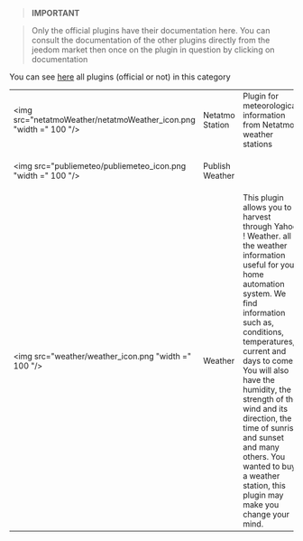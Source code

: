 
>**IMPORTANT**

>Only the official plugins have their documentation here. You can consult the documentation of the other plugins directly from the jeedom market then once on the plugin in question by clicking on documentation


You can see [here](https://market.jeedom.com/index.php?v=d&p=market&type=plugin&categorie=weather) all plugins (official or not) in this category

| | | | |
|--- | --- | --- | ---|
|<img src="netatmoWeather/netatmoWeather_icon.png "width =" 100 "/>|Netatmo Station|Plugin for meteorological information from Netatmo weather stations|[Documentation](netatmoWeather / index.md) - [Market](https://market.jeedom.com/index.php?v = d & p = market_display & id = 133)|
|<img src="publiemeteo/publiemeteo_icon.png "width =" 100 "/>|Publish Weather||[Documentation](publiemeteo / index.md) - [Market](https://market.jeedom.com/index.php?v = d & p = market_display & id = 2318)|
|<img src="weather/weather_icon.png "width =" 100 "/>|Weather|This plugin allows you to harvest through Yahoo ! Weather. all the weather information useful for your home automation system. We find information such as, conditions, temperatures, current and days to come. You will also have the humidity, the strength of the wind and its direction, the time of sunrise and sunset and many others. You wanted to buy a weather station, this plugin may make you change your mind.|[Documentation](weather / index.md) - [Market](https://market.jeedom.com/index.php?v = d & p = market_display & id = 7)|
